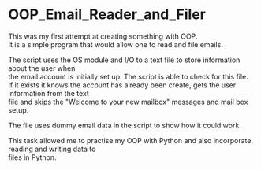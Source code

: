 # OOP_Email_Reader_and_Filer
This was my first attempt at creating something with OOP.  
It is a simple program that would allow one to read and file emails. 

The script uses the OS module and I/O to a text file to store information about the user when  
the email account is initially set up. The script is able to check for this file.  
If it exists it knows the account has already been create, gets the user information from the text  
file and skips the "Welcome to your new mailbox" messages and mail box setup. 

The file uses dummy email data in the script to show how it could work. 

This task allowed me to practise my OOP with Python and also incorporate, reading and writing data to   
files in Python. 


